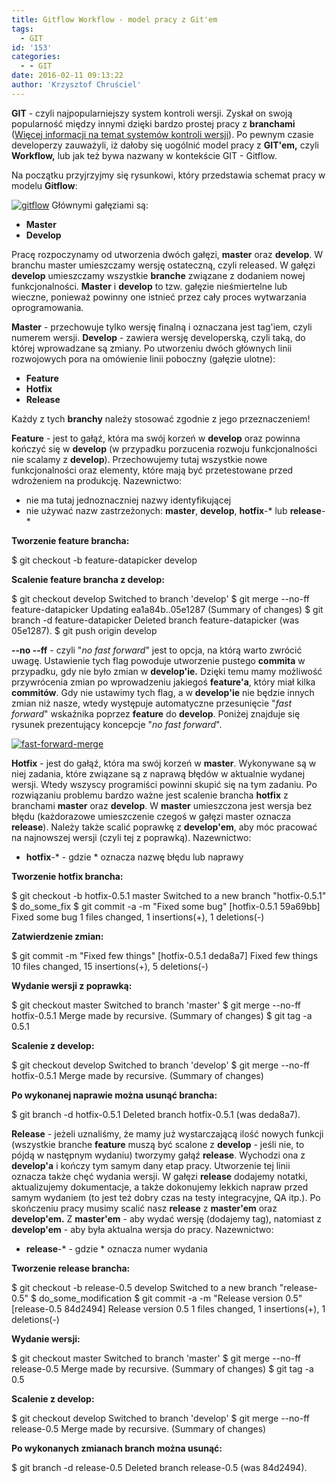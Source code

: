 ```yaml
---
title: Gitflow Workflow - model pracy z Git'em
tags:
  - GIT
id: '153'
categories:
  - - GIT
date: 2016-02-11 09:13:22
author: 'Krzysztof Chruściel'
---
```


**GIT** - czyli najpopularniejszy system kontroli wersji. Zyskał on swoją popularność między innymi dzięki bardzo prostej pracy z **branchami** ([Więcej informacji na temat systemów kontroli wersji](http://codecouple.pl/2016/02/05/system-kontroli-wersji-opis-oraz-definicje/)). Po pewnym czasie developerzy zauważyli, iż dałoby się uogólnić model pracy z **GIT'em,** czyli **Workflow,** lub jak też bywa nazwany w kontekście GIT - Gitflow.
<!-- more -->
Na początku przyjrzyjmy się rysunkowi, który przedstawia schemat pracy w modelu **Gitflow**:

[![gitflow](http://codecouple.pl/wp-content/uploads/2016/02/gitflow.png)](http://codecouple.pl/wp-content/uploads/2016/02/gitflow.png) Głównymi gałęziami są:

*   **Master**
*   **Develop**

Pracę rozpoczynamy od utworzenia dwóch gałęzi, **master** oraz **develop**. W branchu master umieszczamy wersję ostateczną, czyli released. W gałęzi **develop** umieszczamy wszystkie **branche** związane z dodaniem nowej funkcjonalności. **Master** i **develop** to tzw. gałęzie nieśmiertelne lub wieczne, ponieważ powinny one istnieć przez cały proces wytwarzania oprogramowania.

**Master** - przechowuje tylko wersję finalną i oznaczana jest tag'iem, czyli numerem wersji. **Develop** - zawiera wersję developerską, czyli taką, do której wprowadzane są zmiany. Po utworzeniu dwóch głównych linii rozwojowych pora na omówienie linii poboczny (gałęzie ulotne):

*   **Feature**
*   **Hotfix**
*   **Release**

Każdy z tych **branchy** należy stosować zgodnie z jego przeznaczeniem!

**Feature** - jest to gałąź, która ma swój korzeń w **develop** oraz powinna kończyć się w **develop** (w przypadku porzucenia rozwoju funkcjonalności nie scalamy z **develop**). Przechowujemy tutaj wszystkie nowe funkcjonalności oraz elementy, które mają być przetestowane przed wdrożeniem na produkcję. Nazewnictwo:

*   nie ma tutaj jednoznaczniej nazwy identyfikującej
*   nie używać nazw zastrzeżonych: **master**, **develop**, **hotfix**\-\* lub **release**\-\*

**Tworzenie feature brancha:**

$ git checkout -b feature-datapicker develop

**Scalenie feature brancha z develop:**

$ git checkout develop
Switched to branch 'develop' 
$ git merge --no-ff feature-datapicker
Updating ea1a84b..05e1287
(Summary of changes) 
$ git branch -d feature-datapicker
Deleted branch feature-datapicker (was 05e1287). 
$ git push origin develop

**\--no --ff** - czyli "_no_ _fast forward_" jest to opcja, na którą warto zwrócić uwagę. Ustawienie tych flag powoduje utworzenie pustego **commita** w przypadku, gdy nie było zmian w **develop'ie.** Dzięki temu mamy możliwość przywrócenia zmian po wprowadzeniu jakiegoś **feature'a**, który miał kilka **commitów**. Gdy nie ustawimy tych flag, a w **develop'ie** nie będzie innych zmian niż nasze, wtedy występuje automatyczne przesunięcie "_fast_ _forward_" wskaźnika poprzez **feature** do **develop**. Poniżej znajduje się rysunek prezentujący koncepcje "_no_ _fast forward_".

[![fast-forward-merge](http://codecouple.pl/wp-content/uploads/2016/02/fast-forward-merge.jpg)](http://codecouple.pl/wp-content/uploads/2016/02/fast-forward-merge.jpg)

**Hotfix** - jest do gałąź, która ma swój korzeń w **master**. Wykonywane są w niej zadania, które związane są z naprawą błędów w aktualnie wydanej wersji. Wtedy wszyscy programiści powinni skupić się na tym zadaniu. Po rozwiązaniu problemu bardzo ważne jest scalenie brancha **hotfix** z branchami **master** oraz **develop**. W **master** umieszczona jest wersja bez błędu (każdorazowe umieszczenie czegoś w gałęzi master oznacza **release**). Należy także scalić poprawkę z **develop'em**, aby móc pracować na najnowszej wersji (czyli tej z poprawką). Nazewnictwo:

*   **hotfix**\-\* - gdzie \* oznacza nazwę błędu lub naprawy

**Tworzenie hotfix brancha:**

$ git checkout -b hotfix-0.5.1 master
Switched to a new branch "hotfix-0.5.1" 
$ do\_some\_fix
$ git commit -a -m "Fixed some bug"
\[hotfix-0.5.1 59a69bb\] Fixed some bug
1 files changed, 1 insertions(+), 1 deletions(-)

**Zatwierdzenie zmian:**

$ git commit -m "Fixed few things"
\[hotfix-0.5.1 deda8a7\] Fixed few things
10 files changed, 15 insertions(+), 5 deletions(-)

**Wydanie wersji z poprawką:**

$ git checkout master
Switched to branch 'master' 
$ git merge --no-ff hotfix-0.5.1
Merge made by recursive.
(Summary of changes) 
$ git tag -a 0.5.1

**Scalenie z develop:**

$ git checkout develop
Switched to branch 'develop' 
$ git merge --no-ff hotfix-0.5.1
Merge made by recursive.
(Summary of changes)

**Po wykonanej naprawie można usunąć brancha:**

$ git branch -d hotfix-0.5.1
Deleted branch hotfix-0.5.1 (was deda8a7).

**Release** - jeżeli uznaliśmy, że mamy już wystarczającą ilość nowych funkcji (wszystkie branche **feature** muszą być scalone z **develop** \- jeśli nie, to pójdą w następnym wydaniu) tworzymy gałąź **release**. Wychodzi ona z **develop'a** i kończy tym samym dany etap pracy. Utworzenie tej linii oznacza także chęć wydania wersji. W gałęzi **release** dodajemy notatki, aktualizujemy dokumentacje, a także dokonujemy lekkich napraw przed samym wydaniem (to jest też dobry czas na testy integracyjne, QA itp.). Po skończeniu pracy musimy scalić nasz **release** z **master'em** oraz **develop'em.** Z **master'em** \- aby wydać wersję (dodajemy tag), natomiast z **develop'em** \- aby była aktualna wersja do pracy. Nazewnictwo:

*   **release**\-\* - gdzie \* oznacza numer wydania

**Tworzenie release brancha:**

$ git checkout -b release-0.5 develop
Switched to a new branch "release-0.5" 
$ do\_some\_modification
$ git commit -a -m "Release version 0.5" 
\[release-0.5 84d2494\] Release version 0.5
1 files changed, 1 insertions(+), 1 deletions(-)

**Wydanie wersji:**

$ git checkout master
Switched to branch 'master' 
$ git merge --no-ff release-0.5
Merge made by recursive.
(Summary of changes) 
$ git tag -a 0.5

**Scalenie z develop:**

$ git checkout develop
Switched to branch 'develop' 
$ git merge --no-ff release-0.5
Merge made by recursive.
(Summary of changes)

**Po wykonanych zmianach branch można usunąć:**

$ git branch -d release-0.5
Deleted branch release-0.5 (was 84d2494).